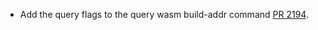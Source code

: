 * Add the query flags to the query wasm build-addr command [PR 2194](https://github.com/provenance-io/provenance/pull/2194).
